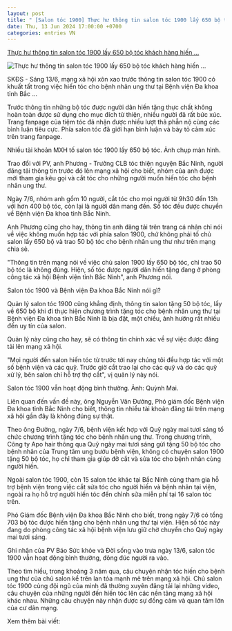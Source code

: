 ```yaml
---
layout: post
title: " [Salon tóc 1900] Thực hư thông tin salon tóc 1900 lấy 650 bộ tóc khách hàng hiến ..."
date: Thu, 13 Jun 2024 17:00:00 +0700
categories: entries VN
---
```

[Thực hư thông tin salon tóc 1900 lấy 650 bộ tóc khách hàng hiến ...](https://suckhoedoisong.vn/thuc-hu-thong-tin-salon-toc-1900-an-bot-toc-hien-tang-benh-nhan-ung-thu-169240613153337735.htm)

![Thực hư thông tin salon tóc 1900 lấy 650 bộ tóc khách hàng hiến ...](https://suckhoedoisong.qltns.mediacdn.vn/zoom/600_315/324455921873985536/2024/6/13/photo-1718266584364-17182665845831748710026-139-0-1005-1385-crop-1718266634283603110781.jpeg)

SKĐS - Sáng 13/6, mạng xã hội xôn xao trước thông tin salon tóc 1900 có khuất tất trong việc hiến tóc cho bệnh nhân ung thư tại Bệnh viện Đa khoa tỉnh Bắc ...

Trước thông tin những bộ tóc được người dân hiến tặng thực chất không hoàn toàn được sử dụng cho mục đích từ thiện, nhiều người đã rất bức xúc. Trang fanpage của tiệm tóc đã nhận được nhiều lượt thả phẫn nộ cùng các bình luận tiêu cực. Phía salon tóc đã giới hạn bình luận và bày tỏ cảm xúc trên trang fanpage.



Nhiều tài khoản MXH tố salon tóc 1900 lấy 650 bộ tóc. Ảnh chụp màn hình.

Trao đổi với PV, anh Phương - Trưởng CLB tóc thiện nguyện Bắc Ninh, người đăng tải thông tin trước đó lên mạng xã hội cho biết, nhóm của anh được mời tham gia kêu gọi và cắt tóc cho những người muốn hiến tóc cho bệnh nhân ung thư.

Ngày 7/6, nhóm anh gồm 10 người, cắt tóc cho mọi người từ 9h30 đến 13h với hơn 400 bộ tóc, còn lại là người dân mang đến. Số tóc đều được chuyển về Bệnh viện Đa khoa tỉnh Bắc Ninh.

Anh Phương cũng cho hay, thông tin anh đăng tải trên trang cá nhân chỉ nói về việc không muốn hợp tác với phía salon 1900, chứ không phải tố chủ salon lấy 650 bộ và trao 50 bộ tóc cho bệnh nhân ung thư như trên mạng chia sẻ.

"Thông tin trên mạng nói về việc chủ salon 1900 lấy 650 bộ tóc, chỉ trao 50 bộ tóc là không đúng. Hiện, số tóc được người dân hiến tặng đang ở phòng công tác xã hội Bệnh viện tỉnh Bắc Ninh", anh Phương nói.

Salon tóc 1900 và Bệnh viện Đa khoa Bắc Ninh nói gì?

Quản lý salon tóc 1900 cũng khẳng định, thông tin salon tặng 50 bộ tóc, lấy về 650 bộ khi đi thực hiện chương trình tặng tóc cho bệnh nhân ung thư tại Bệnh viện Đa khoa tỉnh Bắc Ninh là bịa đặt, một chiều, ảnh hưởng rất nhiều đến uy tín của salon.

Quản lý này cũng cho hay, sẽ có thông tin chính xác về sự việc được đăng tải lên mạng xã hội.

"Mọi người đến salon hiến tóc từ trước tới nay chúng tôi đều hợp tác với một số bệnh viện và các quỹ. Trước giờ cắt trao lại cho các quỹ và do các quỹ xử lý, bên salon chỉ hỗ trợ thợ cắt", vị quản lý này nói.

Salon tóc 1900 vẫn hoạt động bình thường. Ảnh: Quỳnh Mai.

Liên quan đến vấn đề này, ông Nguyễn Văn Đưởng, Phó giám đốc Bệnh viện Đa khoa tỉnh Bắc Ninh cho biết, thông tin nhiều tài khoản đăng tải trên mạng xã hội gần đây là không đúng sự thật.

Theo ông Đưởng, ngày 7/6, bệnh viện kết hợp với Quỹ ngày mai tươi sáng tổ chức chương trình tặng tóc cho bệnh nhân ung thư. Trong chương trình, Công ty Apo hair thông qua Quỹ ngày mai tươi sáng gửi tặng 50 bộ tóc cho bệnh nhân của Trung tâm ung bướu bệnh viện, không có chuyện salon 1900 tặng 50 bộ tóc, họ chỉ tham gia giúp đỡ cắt và sửa tóc cho bệnh nhân cùng người hiến.

Ngoài salon tóc 1900, còn 15 salon tóc khác tại Bắc Ninh cùng tham gia hỗ trợ bệnh viện trong việc cắt sửa tóc cho người hiến và bệnh nhân tại viện, ngoài ra họ hỗ trợ người hiến tóc đến chỉnh sửa miễn phí tại 16 salon tóc trên.

Phó Giám đốc Bệnh viện Đa khoa Bắc Ninh cho biết, trong ngày 7/6 có tổng 703 bộ tóc được hiến tặng cho bệnh nhân ung thư tại viện. Hiện số tóc này đang do phòng công tác xã hội bệnh viện lưu giữ chờ chuyển cho Quỹ ngày mai tươi sáng.

Ghi nhận của PV Báo Sức khỏe và Đời sống vào trưa ngày 13/6, salon tóc 1900 vẫn hoạt động bình thường, đông đúc người ra vào.

Theo tìm hiểu, trong khoảng 3 năm qua, câu chuyện nhận tóc hiến cho bệnh ung thư của chủ salon kể trên lan tỏa mạnh mẽ trên mạng xã hội. Chủ salon tóc 1900 cùng đội ngũ của mình đã thường xuyên đăng tải lại những video, câu chuyện của những người đến hiến tóc lên các nền tảng mạng xã hội khác nhau. Những câu chuyện này nhận được sự đồng cảm và quan tâm lớn của cư dân mạng.

Xem thêm bài viết:

